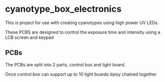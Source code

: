 # cyanotype_box_electronics

This is project for use with creating cyanotypes using high power UV LEDs.

These PCBS are designed to control the exposure time and intensity using a LCB screen and keypad

## PCBs

The PCBs are split into 2 parts, control box and light board.

Once control box can support up to 10 light boards daisy chained together